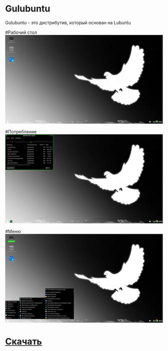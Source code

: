 # Gulubuntu
Gulubuntu - это дистрибутив, который основан на Lubuntu

#Рабочий стол
![](screenshots/1.png)

#Потребление
![](screenshots/2.png)

#Меню
![](screenshots/3.png)

# [Скачать](https://drive.google.com/file/d/1rbhW3reQGb9cSK-2X3o4besbeeSpwnK2/view?usp=sharing)
